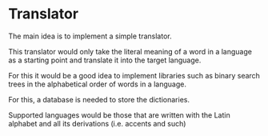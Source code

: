 # Translator

The main idea is to implement a simple translator.

This translator would only take the literal meaning of a word in a language as a starting point and translate it into the target language.

For this it would be a good idea to implement libraries such as binary search trees in the alphabetical order of words in a language.

For this, a database is needed to store the dictionaries.

Supported languages would be those that are written with the Latin alphabet and all its derivations (i.e. accents and such)